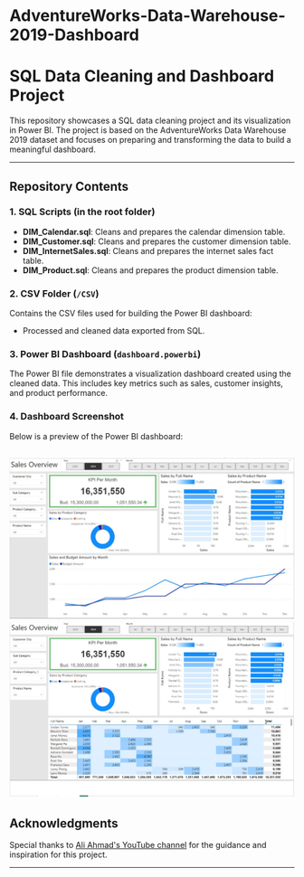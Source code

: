 # AdventureWorks-Data-Warehouse-2019-Dashboard
# SQL Data Cleaning and Dashboard Project

This repository showcases a SQL data cleaning project and its visualization in Power BI. The project is based on the AdventureWorks Data Warehouse 2019 dataset and focuses on preparing and transforming the data to build a meaningful dashboard.

---

## Repository Contents

### 1. **SQL Scripts** (in the root folder)
- **DIM_Calendar.sql**: Cleans and prepares the calendar dimension table.
- **DIM_Customer.sql**: Cleans and prepares the customer dimension table.
- **DIM_InternetSales.sql**: Cleans and prepares the internet sales fact table.
- **DIM_Product.sql**: Cleans and prepares the product dimension table.

### 2. **CSV Folder** (`/CSV`)
Contains the CSV files used for building the Power BI dashboard:
- Processed and cleaned data exported from SQL.

### 3. **Power BI Dashboard** (`dashboard.powerbi`)
The Power BI file demonstrates a visualization dashboard created using the cleaned data. This includes key metrics such as sales, customer insights, and product performance.

### 4. **Dashboard Screenshot**
Below is a preview of the Power BI dashboard:

![Dashboard Preview](https://github.com/JuanCYoung/AdventureWorks-Data-Warehouse-2019-Dashboard/blob/main/Page1.jpg)
![Dashboard Preview](https://github.com/JuanCYoung/AdventureWorks-Data-Warehouse-2019-Dashboard/blob/main/Page2jpg.jpg)
---

## Acknowledgments
Special thanks to [Ali Ahmad's YouTube channel](https://www.youtube.com/@aliahmad1987) for the guidance and inspiration for this project.

---
